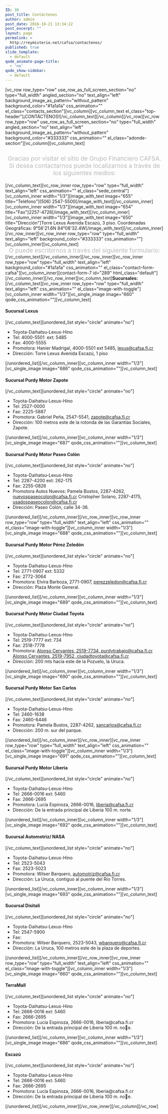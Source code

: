 ```yaml
---
ID: 30
post_title: Contáctenos
author: admin
post_date: 2016-10-21 13:34:22
post_excerpt: ""
layout: page
permalink: >
  http://reymisterio.net/cafsa/contactenos/
published: true
slide_template:
  - default
qode_animate-page-title:
  - 'no'
qode_show-sidebar:
  - default
---
```

[vc_row row_type="row" use_row_as_full_screen_section="no" type="full_width" angled_section="no" text_align="left" background_image_as_pattern="without_pattern" background_color="#1a1a1a" css_animation="" el_class="contacts_section"][vc_column][vc_column_text el_class="top-header"]<span class="require">¡CONTÁCTENOS!</span>[/vc_column_text][/vc_column][/vc_row][vc_row row_type="row" use_row_as_full_screen_section="no" type="full_width" angled_section="no" text_align="left" background_image_as_pattern="without_pattern" background_color="#333333" css_animation="" el_class="adonde-section"][vc_column][vc_column_text]
<p style="text-align: center; font-size: 19px; padding-top: 10px; color: #b8b8b8;">Gracias por visitar el sitio de Grupo Financiero CAFSA. Si desea contactarnos puede localizarnos a través de los siguientes medios:</p>
[/vc_column_text][vc_row_inner row_type="row" type="full_width" text_align="left" css_animation="" el_class="sede_central"][vc_column_inner width="1/3"][image_with_text image="655" title="Teléfono"](506) 2547-5500[/image_with_text][/vc_column_inner][vc_column_inner width="1/3"][image_with_text image="654" title="Fax"]2257-4726[/image_with_text][/vc_column_inner][vc_column_inner width="1/3"][image_with_text image="650" title="Dirección"]Torre Lexus Avenida Escazú, 3 piso.
Coordenadas Geográficas: 9°56'21.6N 84°08'32.4W[/image_with_text][/vc_column_inner][/vc_row_inner][vc_row_inner row_type="row" type="full_width" text_align="left" background_color="#333333" css_animation=""][vc_column_inner][vc_column_text]
<p style="text-align: center; font-size: 19px; color: #b8b8b8; padding-bottom: 0; margin: 0;">O puede escribirnos a través del siguiente formulario:</p>
[/vc_column_text][/vc_column_inner][/vc_row_inner][vc_row_inner row_type="row" type="full_width" text_align="left" background_color="#1a1a1a" css_animation="" el_class="contact-form-cafsa"][vc_column_inner][contact-form-7 id="289" html_class="default"][/vc_column_inner][/vc_row_inner][vc_column_text]<b>Sucursales:</b>[/vc_column_text][vc_row_inner row_type="row" type="full_width" text_align="left" css_animation="" el_class="image-with-toggle"][vc_column_inner width="1/3"][vc_single_image image="660" qode_css_animation=""][vc_column_text]
<h4>Sucursal
Lexus</h4>
[/vc_column_text][unordered_list style="circle" animate="no"]
<ul>
 	<li>Toyota-Daihatsu-Lexus-Hino</li>
 	<li>Tel: 4000-5501  ext: 5485</li>
 	<li>Fax: 4000-5555</li>
 	<li>Promotora:
Hanier Madrigal, 4000-5501 ext 5485, <a class="texto_rojo" href="mailto:lexus@cafsa.fi.cr">lexus@cafsa.fi.cr</a></li>
 	<li>Dirección:
Torre Lexus Avenida Escazú, 1 piso</li>
</ul>
[/unordered_list][/vc_column_inner][vc_column_inner width="1/3"][vc_single_image image="686" qode_css_animation=""][vc_column_text]
<h4>Sucursal Purdy Motor
Zapote</h4>
[/vc_column_text][unordered_list style="circle" animate="no"]
<ul>
 	<li>Toyota-Daihatsu-Lexus-Hino</li>
 	<li>Tel: 2527-0000</li>
 	<li>Fax: 2225-5887</li>
 	<li>Promotora:
Gabriel Peña, 2547-5541, <a class="texto_rojo" href="mailto:zapote@cafsa.fi.cr">zapote@cafsa.fi.cr</a></li>
 	<li>Dirección:
100 metros este de la rotonda de las Garantías Sociales, Zapote.</li>
</ul>
[/unordered_list][/vc_column_inner][vc_column_inner width="1/3"][vc_single_image image="687" qode_css_animation=""][vc_column_text]
<h4>Sucursal Purdy Motor
Paseo Colón</h4>
[/vc_column_text][unordered_list style="circle" animate="no"]
<ul>
 	<li>Toyota-Daihatsu-Lexus-Hino</li>
 	<li>Tel: 2287-4200 ext: 262-175</li>
 	<li>Fax: 2255-0826</li>
 	<li>Promotora Autos Nuevos:
Pamela Bustos, 2287-4262, <a class="texto_rojo" href="mailto:nuevospaseocolon@cafsa.fi.cr">nuevospaseocolon@cafsa.fi.cr</a>
Cristopher Solano, 2287-4175, <a class="texto_rojo" href="mailto:usadospaseocolon@cafsa.fi.cr">usadospaseocolon@cafsa.fi.cr</a></li>
 	<li>Dirección:
Paseo Colón, calle 34-36.</li>
</ul>
[/unordered_list][/vc_column_inner][/vc_row_inner][vc_row_inner row_type="row" type="full_width" text_align="left" css_animation="" el_class="image-with-toggle"][vc_column_inner width="1/3"][vc_single_image image="688" qode_css_animation=""][vc_column_text]
<h4>Sucursal Purdy Motor
Pérez Zeledón</h4>
[/vc_column_text][unordered_list style="circle" animate="no"]
<ul>
 	<li>Toyota-Daihatsu-Lexus-Hino</li>
 	<li>Tel: 2771-0907 ext: 5332</li>
 	<li>Fax: 2772-3064</li>
 	<li>Promotora:
Elvira Barboza, 2771-0907, <a class="texto_rojo" href="mailto:perezzeledon@cafsa.fi.cr">perezzeledon@cafsa.fi.cr</a></li>
 	<li>Dirección:
Plaza Monte General.</li>
</ul>
[/unordered_list][/vc_column_inner][vc_column_inner width="1/3"][vc_single_image image="689" qode_css_animation=""][vc_column_text]
<h4>Sucursal Purdy Motor
Ciudad Toyota</h4>
[/vc_column_text][unordered_list style="circle" animate="no"]
<ul>
 	<li>Toyota-Daihatsu-Lexus-Hino</li>
 	<li>Tel: 2519-7777 ext: 734</li>
 	<li>Fax: 2518-7778</li>
 	<li>Promotora:
<a class="texto_rojo" href="mailto:purdytrabajo@cafsa.fi.cr">Alonso Cervantes, 2519-7734, </a><a class="texto_rojo" href="mailto:purdytrabajo@cafsa.fi.cr">purdytrabajo@cafsa.fi.cr</a><a class="texto_rojo" href="mailto:purdytrabajo@cafsa.fi.cr">
Alonso Cervantes, 2519-7952, </a><a class="texto_rojo" href="mailto:ciudadtoyota@cafsa.fi.cr">ciudadtoyota@cafsa.fi.cr</a><a class="texto_rojo" href="mailto:purdytrabajo@cafsa.fi.cr">
</a></li>
 	<li>Dirección:
200 mts hacia este de la Pozuelo, la Uruca.</li>
</ul>
[/unordered_list][/vc_column_inner][vc_column_inner width="1/3"][vc_single_image image="690" qode_css_animation=""][vc_column_text]
<h4>Sucursal Purdy Motor
San Carlos</h4>
[/vc_column_text][unordered_list style="circle" animate="no"]
<ul>
 	<li>Toyota-Daihatsu-Lexus-Hino</li>
 	<li>Tel: 2460-1638</li>
 	<li>Fax: 2460-6446</li>
 	<li>Promotora:
Pamela Bustos, 2287-4262, <a class="texto_rojo" href="mailto:sancarlos@cafsa.fi.cr">sancarlos@cafsa.fi.cr</a></li>
 	<li>Dirección:
200 m. sur del parque.</li>
</ul>
[/unordered_list][/vc_column_inner][/vc_row_inner][vc_row_inner row_type="row" type="full_width" text_align="left" css_animation="" el_class="image-with-toggle"][vc_column_inner width="1/3"][vc_single_image image="691" qode_css_animation=""][vc_column_text]
<h4>Sucursal Purdy
Motor Liberia</h4>
[/vc_column_text][unordered_list style="circle" animate="no"]
<ul>
 	<li>Toyota-Daihatsu-Lexus-Hino</li>
 	<li>Tel: 2666-0016 ext: 5460</li>
 	<li>Fax: 2666-2695</li>
 	<li>Promotora:
Lucía Espinoza, 2666-0016, <a class="texto_rojo" href="mailto:liberia@cafsa.fi.cr">liberia@cafsa.fi.cr</a></li>
 	<li>Dirección:
De la entrada principal de Liberia 100 m. norte.</li>
</ul>
[/unordered_list][/vc_column_inner][vc_column_inner width="1/3"][vc_single_image image="692" qode_css_animation=""][vc_column_text]
<h4>Sucursal
Automotriz/ NASA</h4>
[/vc_column_text][unordered_list style="circle" animate="no"]
<ul>
 	<li>Toyota-Daihatsu-Lexus-Hino</li>
 	<li>Tel: 2523-5043</li>
 	<li>Fax: 2523-5023</li>
 	<li>Promotora:
Wilser Barquero, <a class="texto_rojo" href="mailto:automotriz@cafsa.fi.cr">automotriz@cafsa.fi.cr</a></li>
 	<li>Dirección:
La Uruca, contiguo al puente del Río Torres.</li>
</ul>
[/unordered_list][/vc_column_inner][vc_column_inner width="1/3"][vc_single_image image="693" qode_css_animation=""][vc_column_text]
<h4>Sucursal
Disitali</h4>
[/vc_column_text][unordered_list style="circle" animate="no"]
<ul>
 	<li>Toyota-Daihatsu-Lexus-Hino</li>
 	<li>Tel: 2547-5900</li>
 	<li>Fax:</li>
 	<li>Promotora:
Wilser Barquero, 2523-5043, <a class="texto_rojo" href="mailto:automotriz@cafsa.fi.cr">wbarquero@cafsa.fi.cr</a></li>
 	<li>Dirección:
La Uruca, 100 metros este de la plaza de deportes.</li>
</ul>
[/unordered_list][/vc_column_inner][/vc_row_inner][vc_row_inner row_type="row" type="full_width" text_align="left" css_animation="" el_class="image-with-toggle"][vc_column_inner width="1/3"][vc_single_image image="660" qode_css_animation=""][vc_column_text]
<h4>TerraMall</h4>
[/vc_column_text][unordered_list style="circle" animate="no"]
<ul>
 	<li>Toyota-Daihatsu-Lexus-Hino</li>
 	<li>Tel: 2666-0016 ext: 5460</li>
 	<li>Fax: 2666-2695</li>
 	<li>Promotora:
Lucía Espinoza, 2666-0016, liberia@cafsa.fi.cr</li>
 	<li>Dirección:
De la entrada principal de Liberia 100 m. noe.</li>
</ul>
[/unordered_list][/vc_column_inner][vc_column_inner width="1/3"][vc_single_image image="686" qode_css_animation=""][vc_column_text]
<h4>Escazú</h4>
[/vc_column_text][unordered_list style="circle" animate="no"]
<ul>
 	<li>Toyota-Daihatsu-Lexus-Hino</li>
 	<li>Tel: 2666-0016 ext: 5460</li>
 	<li>Fax: 2666-2695</li>
 	<li>Promotora:
Lucía Espinoza, 2666-0016, liberia@cafsa.fi.cr</li>
 	<li>Dirección:
De la entrada principal de Liberia 100 m. noe.</li>
</ul>
[/unordered_list][/vc_column_inner][/vc_row_inner][/vc_column][/vc_row]